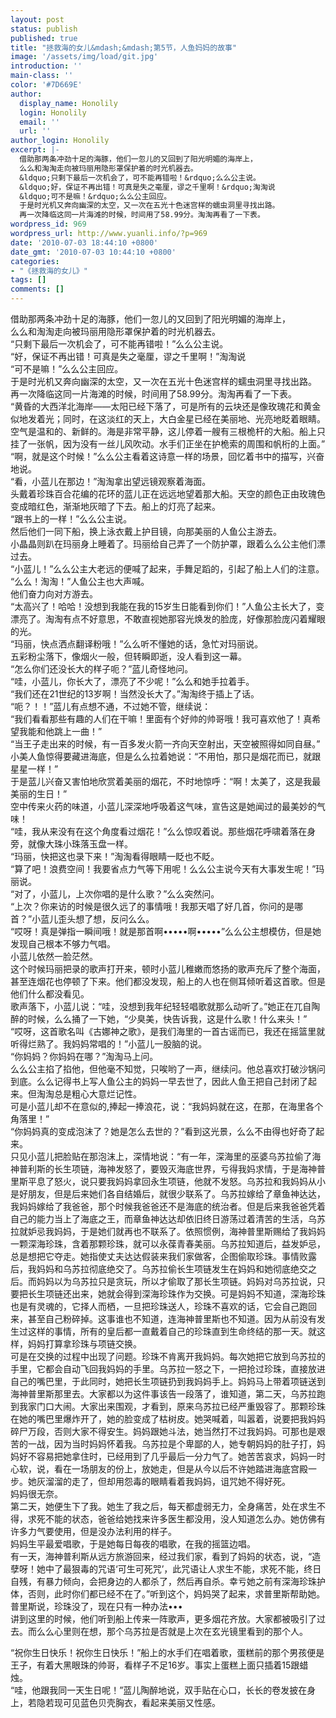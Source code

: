 ```yaml
---
layout: post
status: publish
published: true
title: "拯救海的女儿&mdash;&mdash;第5节，人鱼妈妈的故事"
image: '/assets/img/load/git.jpg'
introduction: ''
main-class: ''
color: '#7D669E'
author:
  display_name: Honolily
  login: Honolily
  email: ''
  url: ''
author_login: Honolily
excerpt: |-
  借助那两条冲劲十足的海豚，他们一忽儿的又回到了阳光明媚的海岸上，
  么么和淘淘走向被玛丽用隐形罩保护着的时光机器去。
  &ldquo;只剩下最后一次机会了，可不能再错啦！&rdquo;么么公主说。
  &ldquo;好，保证不再出错！可真是失之毫厘，谬之千里啊！&rdquo;淘淘说
  &ldquo;可不是嘛！&rdquo;么么公主回应。
  于是时光机又奔向幽深的太空，又一次在五光十色迷宫样的蠕虫洞里寻找出路。
  再一次降临这同一片海滩的时候，时间用了58.99分。淘淘再看了一下表。
wordpress_id: 969
wordpress_url: http://www.yuanli.info/?p=969
date: '2010-07-03 18:44:10 +0800'
date_gmt: '2010-07-03 10:44:10 +0800'
categories:
- "《拯救海的女儿》"
tags: []
comments: []
---
```

<p>借助那两条冲劲十足的海豚，他们一忽儿的又回到了阳光明媚的海岸上，<br />
么么和淘淘走向被玛丽用隐形罩保护着的时光机器去。<br />
&ldquo;只剩下最后一次机会了，可不能再错啦！&rdquo;么么公主说。<br />
&ldquo;好，保证不再出错！可真是失之毫厘，谬之千里啊！&rdquo;淘淘说<br />
&ldquo;可不是嘛！&rdquo;么么公主回应。<br />
于是时光机又奔向幽深的太空，又一次在五光十色迷宫样的蠕虫洞里寻找出路。<br />
再一次降临这同一片海滩的时候，时间用了58.99分。淘淘再看了一下表。<a id="more"></a><a id="more-969"></a><br />
&ldquo;黄昏的大西洋北海岸&mdash;&mdash;太阳已经下落了，可是所有的云块还是像玫瑰花和黄金似地发着光；同时，在这淡红的天上，大白金星已经在美丽地、光亮地眨着眼睛。空气是温和的、新鲜的。海是非常平静，这儿停着一艘有三根桅杆的大船。船上只挂了一张帆，因为没有一丝儿风吹动。水手们正坐在护桅索的周围和帆桁的上面。&rdquo;<br />
&ldquo;啊，就是这个时候！&rdquo;么么公主看着这诗意一样的场景，回忆着书中的描写，兴奋地说。<br />
&ldquo;看，小蓝儿在那边！&rdquo;淘淘拿出望远镜观察着海面。<br />
头戴着珍珠百合花编的花环的蓝儿正在远远地望着那大船。天空的颜色正由玫瑰色变成暗红色，渐渐地灰暗了下去。船上的灯亮了起来。<br />
&ldquo;跟书上的一样！&rdquo;么么公主说。<br />
然后他们一同下船，换上泳衣戴上护目镜，向那美丽的人鱼公主游去。<br />
小晶晶则趴在玛丽身上睡着了。玛丽给自己弄了一个防护罩，跟着么么公主他们漂过去。<br />
&ldquo;小蓝儿！&rdquo;么么公主大老远的便喊了起来，手舞足蹈的，引起了船上人们的注意。<br />
&ldquo;么么！淘淘！&rdquo;人鱼公主也大声喊。<br />
他们奋力向对方游去。<br />
&ldquo;太高兴了！哈哈！没想到我能在我的15岁生日能看到你们！&rdquo;人鱼公主长大了，变漂亮了。淘淘有点不好意思，不敢直视她那容光焕发的脸庞，好像那脸庞闪着耀眼的光。<br />
&ldquo;玛丽，快点洒点翻译粉哦！&rdquo;么么听不懂她的话，急忙对玛丽说。<br />
五彩粉尘落下，像烟火一般，但转瞬即逝，没人看到这一幕。<br />
&ldquo;怎么你们还没长大的样子呃？&rdquo;蓝儿奇怪地问。<br />
&ldquo;哇，小蓝儿，你长大了，漂亮了不少呢！&rdquo;么么和她手拉着手。<br />
&ldquo;我们还在21世纪的13岁啊！当然没长大了。&rdquo;淘淘终于插上了话。<br />
&ldquo;呃？！！&rdquo;蓝儿有点想不通，不过她不管，继续说：<br />
&ldquo;我们看看那些有趣的人们在干嘛！里面有个好帅的帅哥哦！我可喜欢他了！真希望我能和他跳上一曲！&rdquo;<br />
&ldquo;当王子走出来的时候，有一百多发火箭一齐向天空射出，天空被照得如同自昼。&rdquo;	小美人鱼惊得要藏进海底，但是么么拉着她说：&ldquo;不用怕，那只是烟花而已，就跟星星一样！&rdquo;<br />
于是蓝儿兴奋又害怕地欣赏着美丽的烟花，不时地惊呼：&ldquo;啊！太美了，这是我最美丽的生日！&rdquo;<br />
空中传来火药的味道，小蓝儿深深地呼吸着这气味，宣告这是她闻过的最美妙的气味！<br />
&ldquo;哇，我从来没有在这个角度看过烟花！&rdquo;么么惊叹着说。那些烟花呼啸着落在身旁，就像大珠小珠落玉盘一样。<br />
&ldquo;玛丽，快把这也录下来！&rdquo;淘淘看得眼睛一眨也不眨。<br />
&ldquo;算了吧！浪费空间！我要省点力气等下用呢！么么公主说今天有大事发生呢！&rdquo;玛丽说。<br />
&ldquo;对了，小蓝儿，上次你唱的是什么歌？&rdquo;么么突然问。<br />
&ldquo;上次？你来访的时候是很久远了的事情哦！我那天唱了好几首，你问的是哪首？&rdquo;小蓝儿歪头想了想，反问么么。<br />
&ldquo;哎呀！真是弹指一瞬间哦！就是那首啊&bull;&bull;&bull;&bull;&bull;啊&bull;&bull;&bull;&bull;&bull;&rdquo;么么公主想模仿，但是她发现自己根本不够力气唱。<br />
小蓝儿依然一脸茫然。<br />
这个时候玛丽把录的歌声打开来，顿时小蓝儿稚嫩而悠扬的歌声充斥了整个海面，甚至连烟花也停顿了下来。他们都没发现，船上的人也在侧耳倾听着这首歌。但是他们什么都没看见。<br />
歌声落下，小蓝儿说：&ldquo;哇，没想到我年纪轻轻唱歌就那么动听了。&rdquo;她正在兀自陶醉的时候，么么捅了一下她，&ldquo;少臭美，快告诉我，这是什么歌！什么来头！&rdquo;<br />
&ldquo;哎呀，这首歌名叫《古娜神之歌》，是我们海里的一首古谣而已，我还在摇篮里就听得烂熟了。我妈妈常唱的！&rdquo;小蓝儿一股脑的说。<br />
&ldquo;你妈妈？你妈妈在哪？&rdquo;淘淘马上问。<br />
么么公主掐了掐他，但他毫不知觉，只唉哟了一声，继续问。他总喜欢打破沙锅问到底。么么记得书上写人鱼公主的妈妈一早去世了，因此人鱼王把自己封闭了起来。但淘淘总是粗心大意烂记性。<br />
可是小蓝儿却不在意似的,捧起一捧浪花，说：&ldquo;我妈妈就在这，在那，在海里各个角落里！&rdquo;<br />
&ldquo;你妈妈真的变成泡沫了？她是怎么去世的？&rdquo;看到这光景，么么不由得也好奇了起来。<br />
只见小蓝儿把脸贴在那泡沫上，深情地说：&ldquo;有一年，深海里的巫婆乌苏拉偷了海神普利斯的长生项链，海神发怒了，要毁灭海底世界，亏得我妈求情，于是海神普里斯平息了怒火，说只要我妈妈拿回永生项链，他就不发怒。乌苏拉和我妈妈从小是好朋友，但是后来她们各自结婚后，就很少联系了。乌苏拉嫁给了章鱼神达达，我妈妈嫁给了我爸爸，那个时候我爸爸还不是海底的统治者。但是后来我爸爸凭着自己的能力当上了海底之王，而章鱼神达达却依旧终日游荡过着清苦的生活，乌苏拉就妒忌我妈妈，于是她们就再也不联系了。依照惯例，海神普里斯赐给了我妈妈一颗深海珍珠，含着那颗珍珠，就可以永葆青春美丽。乌苏拉知道后，益发妒忌，总是想把它夺走。她指使丈夫达达假装来我们家做客，企图偷取珍珠。事情败露后，我妈妈和乌苏拉彻底绝交了。乌苏拉偷长生项链发生在妈妈和她彻底绝交之后。而妈妈以为乌苏拉只是贪玩，所以才偷取了那长生项链。妈妈对乌苏拉说，只要把长生项链还出来，她就会得到深海珍珠作为交换。可是妈妈不知道，深海珍珠也是有灵魂的，它择人而栖，一旦把珍珠送人，珍珠不喜欢的话，它会自己跑回来，甚至自己粉碎掉。这事谁也不知道，连海神普里斯也不知道。因为从前没有发生过这样的事情，所有的皇后都一直戴着自己的珍珠直到生命终结的那一天。就这样，妈妈打算拿珍珠与项链交换。<br />
可是在交换的过程中出现了问题。珍珠不肯离开我妈妈。每次她把它放到乌苏拉的手里，它都会自动飞回我妈妈的手里。乌苏拉一怒之下，一把抢过珍珠，直接放进自己的嘴巴里，于此同时，她把长生项链扔到我妈妈手上。妈妈马上带着项链送到海神普里斯那里去。大家都以为这件事该告一段落了，谁知道，第二天，乌苏拉跑到我家门口大闹。大家出来围观，才看到，原来乌苏拉已经严重毁容了。那颗珍珠在她的嘴巴里爆炸开了，她的脸变成了枯树皮。她哭喊着，叫嚣着，说要把我妈妈碎尸万段，否则大家不得安生。妈妈跟她斗法，她当然打不过我妈妈。可那也是艰苦的一战，因为当时妈妈怀着我。乌苏拉是个卑鄙的人，她专朝妈妈的肚子打，妈妈好不容易把她拿住时，已经用到了几乎最后一分力气了。她苦苦哀求，妈妈一时心软，说，看在一场朋友的份上，放她走，但是从今以后不许她踏进海底宫殿一步。她灰溜溜的走了，但却用怨毒的眼睛看着我妈妈，诅咒她不得好死。<br />
妈妈很无奈。<br />
第二天，她便生下了我。她生了我之后，每天都虚弱无力，全身痛苦，处在求生不得，求死不能的状态，爸爸给她找来许多医生都没用，没人知道怎么办。她仿佛有许多力气要使用，但是没办法利用的样子。<br />
妈妈生平最爱唱歌，于是她每日每夜的唱歌，在我的摇篮边唱。<br />
有一天，海神普利斯从远方旅游回来，经过我们家，看到了妈妈的状态，说，&ldquo;造孽呀！她中了最狠毒的咒语&lsquo;可生可死咒&rsquo;，此咒语让人求生不能，求死不能，终日自残，有暴力倾向，会把身边的人都杀了，然后再自杀。幸亏她之前有深海珍珠护体，否则，此时你们都已经不在了。&rdquo;听到这个，妈妈哭了起来，求普里斯帮助她。普里斯说，珍珠没了，现在只有一种办法&bull;&bull;&bull;<br />
讲到这里的时候，他们听到船上传来一阵歌声，更多烟花齐放。大家都被吸引了过去。而么么心里则在想，那个乌苏拉是否就是上次在玄光镜里看到的那个人。</p>
<p>&ldquo;祝你生日快乐！祝你生日快乐！&rdquo;船上的水手们在唱着歌，蛋糕前的那个男孩便是王子，有着大黑眼珠的帅哥，看样子不足16岁。事实上蛋糕上面只插着15跟蜡烛。<br />
&ldquo;哇，他跟我同一天生日呢！&rdquo;蓝儿陶醉地说，双手贴在心口，长长的卷发披在身上，若隐若现可见蓝色贝壳胸衣，看起来美丽又性感。</p>
